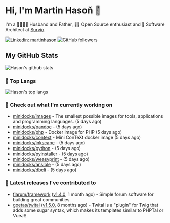 # Hi, I'm Martin Hasoň 👋

I'm a 👨‍👩‍👧‍👦 Husband and Father, 🧑‍💻 Open Source enthusiast and 📐 Software Architect at [Survio](https://www.survio.com).

[![Linkedin: martinhason](https://img.shields.io/badge/-Martin%20Hasoň-blue?style=flat-square&logo=Linkedin&logoColor=white&link=https://www.linkedin.com/in/martinhason/)](https://www.linkedin.com/in/martinhason/)
![GitHub followers](https://img.shields.io/github/followers/hason?label=Follow&style=social)


## My GitHub Stats
![Hason's github stats](https://github-readme-stats.vercel.app/api?username=hason&show_icons=true&include_all_commits=true&theme=dracula&hide_border=true&hide_title=true)

### 💾 Top Langs
![Hason's top langs](https://github-readme-stats.vercel.app/api/top-langs/?username=hason&layout=compact&theme=dracula&hide_border=true&hide_title=true)

### 👷 Check out what I'm currently working on

- [minidocks/images](https://github.com/minidocks/images) - The smallest possible images for tools, applications and programming languages. (5 days ago)
- [minidocks/pandoc](https://github.com/minidocks/pandoc) -  (5 days ago)
- [minidocks/php](https://github.com/minidocks/php) - Docker image for PHP (5 days ago)
- [minidocks/context](https://github.com/minidocks/context) - Mini ConTeXt docker image (5 days ago)
- [minidocks/inkscape](https://github.com/minidocks/inkscape) -  (5 days ago)
- [minidocks/python](https://github.com/minidocks/python) -  (5 days ago)
- [minidocks/pyinstaller](https://github.com/minidocks/pyinstaller) -  (5 days ago)
- [minidocks/weasyprint](https://github.com/minidocks/weasyprint) -  (5 days ago)
- [minidocks/ansible](https://github.com/minidocks/ansible) -  (5 days ago)
- [minidocks/dbcli](https://github.com/minidocks/dbcli) -  (5 days ago)

### 🔭 Latest releases I've contributed to

- [flarum/framework](https://github.com/flarum/framework) ([v1.4.0](https://github.com/flarum/framework/releases/tag/v1.4.0), 1 month ago) - Simple forum software for building great communities.
- [goetas/twital](https://github.com/goetas/twital) ([v1.5.0](https://github.com/goetas/twital/releases/tag/v1.5.0), 8 months ago) - Twital is a &#34;plugin&#34; for Twig that adds some sugar syntax, which makes its templates similar to PHPTal or VueJS.
